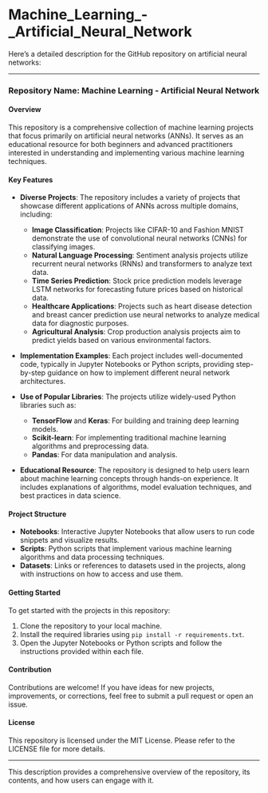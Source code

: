 # Machine_Learning_-_Artificial_Neural_Network

Here’s a detailed description for the GitHub repository on artificial neural networks:

---

### Repository Name: Machine Learning - Artificial Neural Network

#### Overview
This repository is a comprehensive collection of machine learning projects that focus primarily on artificial neural networks (ANNs). It serves as an educational resource for both beginners and advanced practitioners interested in understanding and implementing various machine learning techniques.

#### Key Features
- **Diverse Projects**: The repository includes a variety of projects that showcase different applications of ANNs across multiple domains, including:
  - **Image Classification**: Projects like CIFAR-10 and Fashion MNIST demonstrate the use of convolutional neural networks (CNNs) for classifying images.
  - **Natural Language Processing**: Sentiment analysis projects utilize recurrent neural networks (RNNs) and transformers to analyze text data.
  - **Time Series Prediction**: Stock price prediction models leverage LSTM networks for forecasting future prices based on historical data.
  - **Healthcare Applications**: Projects such as heart disease detection and breast cancer prediction use neural networks to analyze medical data for diagnostic purposes.
  - **Agricultural Analysis**: Crop production analysis projects aim to predict yields based on various environmental factors.

- **Implementation Examples**: Each project includes well-documented code, typically in Jupyter Notebooks or Python scripts, providing step-by-step guidance on how to implement different neural network architectures.

- **Use of Popular Libraries**: The projects utilize widely-used Python libraries such as:
  - **TensorFlow** and **Keras**: For building and training deep learning models.
  - **Scikit-learn**: For implementing traditional machine learning algorithms and preprocessing data.
  - **Pandas**: For data manipulation and analysis.

- **Educational Resource**: The repository is designed to help users learn about machine learning concepts through hands-on experience. It includes explanations of algorithms, model evaluation techniques, and best practices in data science.

#### Project Structure
- **Notebooks**: Interactive Jupyter Notebooks that allow users to run code snippets and visualize results.
- **Scripts**: Python scripts that implement various machine learning algorithms and data processing techniques.
- **Datasets**: Links or references to datasets used in the projects, along with instructions on how to access and use them.

#### Getting Started
To get started with the projects in this repository:
1. Clone the repository to your local machine.
2. Install the required libraries using `pip install -r requirements.txt`.
3. Open the Jupyter Notebooks or Python scripts and follow the instructions provided within each file.

#### Contribution
Contributions are welcome! If you have ideas for new projects, improvements, or corrections, feel free to submit a pull request or open an issue.

#### License
This repository is licensed under the MIT License. Please refer to the LICENSE file for more details.

---

This description provides a comprehensive overview of the repository, its contents, and how users can engage with it.
